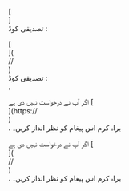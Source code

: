 [<br host>]<br action>تصدیقی کوڈ :<br code>

[<br host>](<br protocol>//<br host>)<br action>تصدیقی کوڈ :<br code>.

اگر آپ نے درخواست نہیں دی ہے [<br host>](https://<br host>)<br action>، براہ کرم اس پیغام کو نظر انداز کریں۔

اگر آپ نے درخواست نہیں دی ہے [<br host>](<br protocol>//<br host>)<br action>، براہ کرم اس پیغام کو نظر انداز کریں۔
